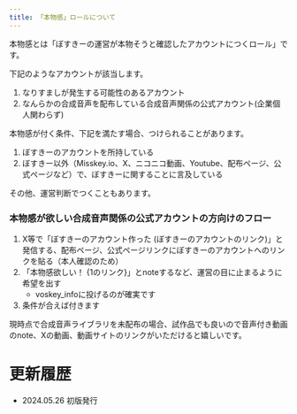 ```yaml
---
title: 「本物感」ロールについて
---
```


本物感とは「ぼすきーの運営が本物そうと確認したアカウントにつくロール」です。

下記のようなアカウントが該当します。

1.  なりすましが発生する可能性のあるアカウント
2.  なんらかの合成音声を配布している合成音声関係の公式アカウント(企業個人関わらず)

本物感が付く条件、下記を満たす場合、つけられることがあります。

1. ぼすきーのアカウントを所持している
2. ぼすきー以外（Misskey.io、X、ニコニコ動画、Youtube、配布ページ、公式ページなど）で、ぼすきーに関することに言及している

その他、運営判断でつくこともあります。

### 本物感が欲しい合成音声関係の公式アカウントの方向けのフロー

1. X等で「ぼすきーのアカウント作った (ぼすきーのアカウントのリンク)」と発信する、配布ページ、公式ページリンクにぼすきーのアカウントへのリンクを貼る（本人確認のため）
2. 「本物感欲しい！ {1のリンク}」とnoteするなど、運営の目に止まるように希望を出す
    - voskey_infoに投げるのが確実です
3. 条件が合えば付きます

現時点で合成音声ライブラリを未配布の場合、試作品でも良いので音声付き動画のnote、Xの動画、動画サイトのリンクがいただけると嬉しいです。

# 更新履歴

- 2024.05.26 初版発行